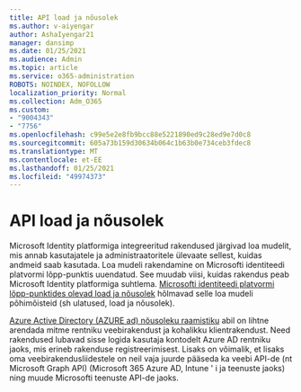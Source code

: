 ```yaml
---
title: API load ja nõusolek
ms.author: v-aiyengar
author: AshaIyengar21
manager: dansimp
ms.date: 01/25/2021
ms.audience: Admin
ms.topic: article
ms.service: o365-administration
ROBOTS: NOINDEX, NOFOLLOW
localization_priority: Normal
ms.collection: Adm_O365
ms.custom:
- "9004343"
- "7756"
ms.openlocfilehash: c99e5e2e8fb9bcc88e5221890ed9c28ed9e7d0c8
ms.sourcegitcommit: 605a73b159d30634b064c1b63b0e734ceb3fdec8
ms.translationtype: MT
ms.contentlocale: et-EE
ms.lasthandoff: 01/25/2021
ms.locfileid: "49974373"
---
```

# <a name="api-permissions-and-consent"></a>API load ja nõusolek

Microsoft Identity platformiga integreeritud rakendused järgivad loa mudelit, mis annab kasutajatele ja administraatoritele ülevaate sellest, kuidas andmeid saab kasutada. Loa mudeli rakendamine on Microsofti identiteedi platvormi lõpp-punktis uuendatud. See muudab viisi, kuidas rakendus peab Microsoft Identity platformiga suhtlema. [Microsofti identiteedi platvormi lõpp-punktides olevad load ja nõusolek](https://docs.microsoft.com/azure/active-directory/develop/v2-permissions-and-consent) hõlmavad selle loa mudeli põhimõisteid (sh ulatused, load ja nõusolek).

[Azure Active Directory (AZURE ad) nõusoleku raamistiku](https://docs.microsoft.com/azure/active-directory/develop/consent-framework) abil on lihtne arendada mitme rentniku veebirakendust ja kohalikku klientrakendust. Need rakendused lubavad sisse logida kasutaja kontodelt Azure AD rentniku jaoks, mis erineb rakenduse registreerimisest. Lisaks on võimalik, et lisaks oma veebirakendusliidestele on neil vaja juurde pääseda ka veebi API-de (nt Microsoft Graph API) (Microsoft 365 Azure AD, Intune ' i ja teenuste jaoks) ning muude Microsofti teenuste API-de jaoks.

